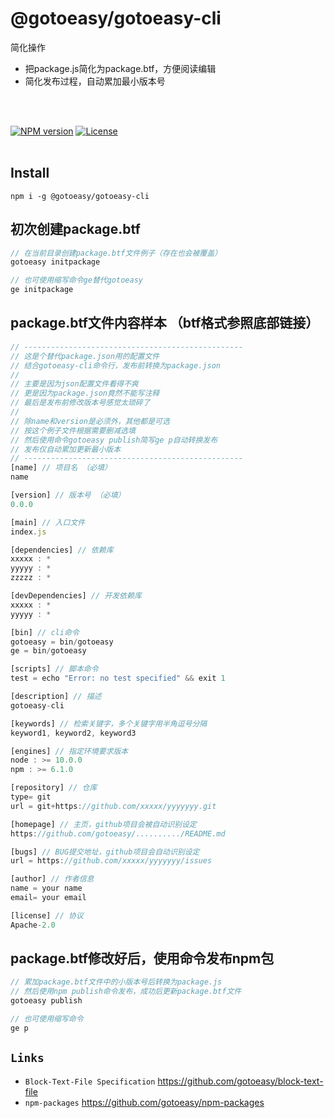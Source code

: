 # @gotoeasy/gotoeasy-cli
简化操作
<br>
* 把package.js简化为package.btf，方便阅读编辑
* 简化发布过程，自动累加最小版本号
<br>
<br>

[![NPM version](https://img.shields.io/npm/v/@gotoeasy/gotoeasy-cli.svg)](https://www.npmjs.com/package/@gotoeasy/gotoeasy-cli)
[![License](https://img.shields.io/badge/License-Apache%202-brightgreen.svg)](http://www.apache.org/licenses/LICENSE-2.0)
<br>
<br>

## Install
```
npm i -g @gotoeasy/gotoeasy-cli
```


## 初次创建package.btf
```js
// 在当前目录创建package.btf文件例子（存在也会被覆盖）
gotoeasy initpackage

// 也可使用缩写命令ge替代gotoeasy
ge initpackage
```


## package.btf文件内容样本 （btf格式参照底部链接）
```js
// -------------------------------------------------
// 这是个替代package.json用的配置文件
// 结合gotoeasy-cli命令行，发布前转换为package.json
// 
// 主要是因为json配置文件看得不爽
// 更是因为package.json竟然不能写注释
// 最后是发布前修改版本号感觉太琐碎了
// 
// 除name和version是必须外，其他都是可选
// 按这个例子文件根据需要删减选填
// 然后使用命令gotoeasy publish简写ge p自动转换发布
// 发布仅自动累加更新最小版本
// -------------------------------------------------
[name] // 项目名 （必填）
name

[version] // 版本号 （必填）
0.0.0

[main] // 入口文件
index.js

[dependencies] // 依赖库
xxxxx : *
yyyyy : *
zzzzz : *

[devDependencies] // 开发依赖库
xxxxx : *
yyyyy : *

[bin] // cli命令
gotoeasy = bin/gotoeasy
ge = bin/gotoeasy

[scripts] // 脚本命令
test = echo "Error: no test specified" && exit 1

[description] // 描述
gotoeasy-cli

[keywords] // 检索关键字，多个关键字用半角逗号分隔
keyword1, keyword2, keyword3

[engines] // 指定环境要求版本
node : >= 10.0.0
npm : >= 6.1.0

[repository] // 仓库
type= git
url = git+https://github.com/xxxxx/yyyyyyy.git

[homepage] // 主页，github项目会被自动识别设定
https://github.com/gotoeasy/........../README.md

[bugs] // BUG提交地址，github项目会自动识别设定
url = https://github.com/xxxxx/yyyyyyy/issues

[author] // 作者信息
name = your name
email= your email

[license] // 协议
Apache-2.0

```

## package.btf修改好后，使用命令发布npm包
```js
// 累加package.btf文件中的小版本号后转换为package.js
// 然后使用npm publish命令发布，成功后更新package.btf文件
gotoeasy publish

// 也可使用缩写命令
ge p
```


## `Links`
* `Block-Text-File Specification` https://github.com/gotoeasy/block-text-file
* `npm-packages` https://github.com/gotoeasy/npm-packages
